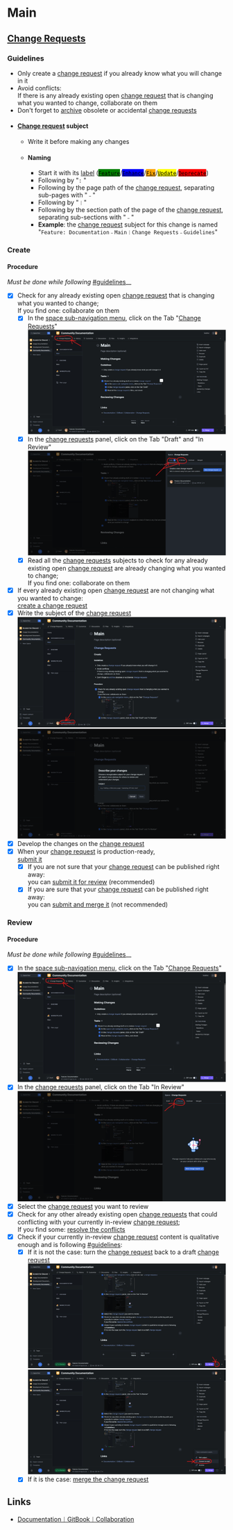 # Main

## [Change Requests](https://docs.gitbook.com/getting-started/collaboration/change-requests)

### Guidelines

* Only create a [change request](https://docs.gitbook.com/getting-started/collaboration/change-requests) if you already know what you will change in it
* Avoid conflicts:\
  If there is any already existing open [change request](https://docs.gitbook.com/getting-started/collaboration/change-requests) that is changing what you wanted to change, collaborate on them
* Don't forget to [archive](https://docs.gitbook.com/getting-started/collaboration/change-requests#archiving-a-change-request) obsolete or accidental [change requests](https://docs.gitbook.com/getting-started/collaboration/change-requests)
* #### [Change request](https://docs.gitbook.com/getting-started/collaboration/change-requests) subject
  * Write it before making any changes
  * #### Naming
    * Start it with its [label](https://github.com/scratch-for-discord/Documentation\_Usage/labels) ([<mark style="background-color:green;">`Feature`</mark>](https://github.com/scratch-for-discord/Documentation\_Usage/labels/Feature)/[<mark style="background-color:blue;">`Enhance`</mark>](https://github.com/scratch-for-discord/Documentation\_Usage/labels/Enhance)/[<mark style="background-color:orange;">`Fix`</mark>](https://github.com/scratch-for-discord/Documentation\_Usage/labels/Fix)/[<mark style="background-color:yellow;">`Update`</mark>](https://github.com/scratch-for-discord/Documentation\_Usage/labels/Update)/[<mark style="background-color:red;">`Deprecate`</mark>](https://github.com/scratch-for-discord/Documentation\_Usage/labels/Deprecate))
    * Following by "`:` "
    * Following by the page path of the [change request](https://docs.gitbook.com/getting-started/collaboration/change-requests), separating sub-pages with "`﹣`"
    * Following by "`︱`"
    * Following by the section path of the page  of the [change request](https://docs.gitbook.com/getting-started/collaboration/change-requests), separating sub-sections with "`﹣`"
    * **Example**: the [change request](https://docs.gitbook.com/getting-started/collaboration/change-requests) subject for this change is named\
      "`Feature: Documentation﹣Main︱Change Requests﹣Guidelines`"

### Create <a href="#make.changes" id="make.changes"></a>

#### Procedure

_Must be done while following_ [#guidelines](main.md#guidelines "mention")__

* [x] Check for any already existing open [change request](https://docs.gitbook.com/getting-started/collaboration/change-requests) that is changing what you wanted to change;\
  If you find one: collaborate on them
  * [x] In the [space sub-navigation menu](https://docs.gitbook.com/getting-started/overview#space-sub-navigation), click on the Tab "[Change Requests](https://docs.gitbook.com/getting-started/collaboration/change-requests)"![](<../.gitbook/assets/image (2) (1).png>)
  * [x] In the [change requests](https://docs.gitbook.com/getting-started/collaboration/change-requests) panel, click on the Tab "Draft" and "In Review"![](<../.gitbook/assets/image (4).png>)
  * [x] Read all the [change requests](https://docs.gitbook.com/getting-started/collaboration/change-requests) subjects to check for any already existing open [change request](https://docs.gitbook.com/getting-started/collaboration/change-requests) are already changing what you wanted to change;\
    If you find one: collaborate on them
* [x] If every already existing open [change request](https://docs.gitbook.com/getting-started/collaboration/change-requests) are not changing what you wanted to change: \
  [create a change request](https://docs.gitbook.com/getting-started/collaboration/change-requests#creating-a-change-request)
* [x] Write the subject of the [change request](https://docs.gitbook.com/getting-started/collaboration/change-requests) <img src="../.gitbook/assets/image.png" alt="" data-size="original"><img src="../.gitbook/assets/image (2).png" alt="" data-size="original">
* [x] Develop the changes on the [change request](https://docs.gitbook.com/getting-started/collaboration/change-requests)
* [x] When your [change request](https://docs.gitbook.com/getting-started/collaboration/change-requests) is production-ready, \
  [submit it](https://docs.gitbook.com/getting-started/collaboration/change-requests#submitting-a-change-request)
  * [x] If you are not sure that your [change request](https://docs.gitbook.com/getting-started/collaboration/change-requests) can be published right away: \
    you can [submit it for review](https://docs.gitbook.com/getting-started/collaboration/change-requests#reviewing-a-change-request) (recommended)
  * [x] If you are sure that your [change request](https://docs.gitbook.com/getting-started/collaboration/change-requests) can be published right away: \
    you can [submit and merge it](https://docs.gitbook.com/getting-started/collaboration/change-requests#merging-a-change-request) (not recommended)

### Review <a href="#review.changes" id="review.changes"></a>

#### Procedure

_Must be done while following_ [#guidelines](main.md#guidelines "mention")__

* [x] In the [space sub-navigation menu](https://docs.gitbook.com/getting-started/overview#space-sub-navigation), click on the Tab "[Change Requests](https://docs.gitbook.com/getting-started/collaboration/change-requests)"![](<../.gitbook/assets/image (2) (1).png>)
* [x] In the [change requests](https://docs.gitbook.com/getting-started/collaboration/change-requests) panel, click on the Tab "In Review"![](<../.gitbook/assets/image (5).png>)
* [x] Select the [change request](https://docs.gitbook.com/getting-started/collaboration/change-requests) you want to review
* [x] Check for any other already existing open [change requests](https://docs.gitbook.com/getting-started/collaboration/change-requests) that could conflicting with your currently in-review [change request](https://docs.gitbook.com/getting-started/collaboration/change-requests);\
  If you find some: [resolve the conflicts](https://docs.gitbook.com/getting-started/collaboration/change-requests#resolving-merge-conflicts)
* [x] Check if your currently in-review [change request](https://docs.gitbook.com/getting-started/collaboration/change-requests) content is qualitative enough and is following [#guidelines](main.md#guidelines "mention"):
  * [x] If it is not the case: turn the [change request](https://docs.gitbook.com/getting-started/collaboration/change-requests) back to a draft [change request](https://docs.gitbook.com/getting-started/collaboration/change-requests)![](<../.gitbook/assets/image (6).png>)![](<../.gitbook/assets/image (3) (1).png>)
  * [x] If it is the case: [merge the change request](https://docs.gitbook.com/getting-started/collaboration/change-requests#merging-a-change-request)

## Links

* [Documentation︱GitBook︱Collaboration](https://docs.gitbook.com/getting-started/collaboration)
